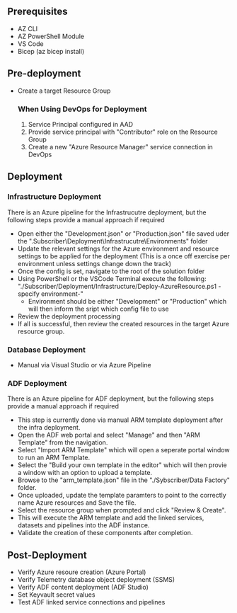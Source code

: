 ## Prerequisites
- AZ CLI
- AZ PowerShell Module
- VS Code
- Bicep (az bicep install)

## Pre-deployment

- Create a target Resource Group
    ### When Using DevOps for Deployment
    1. Service Principal configured in AAD
    2. Provide service principal with "Contributor" role on the Resource Group
    3. Create a new  "Azure Resource Manager" service connection in DevOps

## Deployment


### Infrastructure Deployment
There is an Azure pipeline for the Infrastrucutre deployment, but the following steps provide a manual approach if required
- Open either the "Development.json" or "Production.json" file saved uder the ".Subscriber\Deployment\Infrastrucutre\Environments" folder
- Update the relevant settings for the Azure environment and resource settings to be applied for the deployment (This is a once off exercise per environment unless settings change down the track)
- Once the config is set, navigate to the root of the solution folder
- Using PowerShell or the VSCode Terminal execute the following: "./Subscriber/Deployment/Infrastructure/Deploy-AzureResource.ps1 -specify environment-"
    - Environment should be either "Development" or "Production" which will then inform the sript which config file to use   
- Review the deployment processing
- If all is successful, then review the created resources in the target Azure resource group.

### Database Deployment
- Manual via Visual Studio or via Azure Pipeline

### ADF Deployment
There is an Azure pipeline for ADF deployment, but the following steps provide a manual approach if required
- This step is currently done via manual ARM template deployment after the infra deployment.
- Open the ADF web portal and select "Manage" and then "ARM Template" from the navigation.
- Select "Import ARM Template" which will open a seperate portal window to run an ARM Template.
- Select the "Build your own template in the editor" which will then provie a window with an option to upload a template.
- Browse to the "arm_template.json" file in the "./Sybscriber/Data Factory" folder.
- Once uploaded, update the template paramters to point to the correctly name Azure resources and Save the file.
- Select the resource group when prompted and click "Review & Create".
- This will execute the ARM template and add the linked services, datasets and pipelines into the ADF instance.
- Validate the creation of these components after completion.

## Post-Deployment
- Verify Azure resoure creation (Azure Portal)
- Verify Telemetry database object deployment (SSMS)
- Verify ADF content deployment (ADF Studio)
- Set Keyvault secret values
- Test ADF linked service connections and pipelines